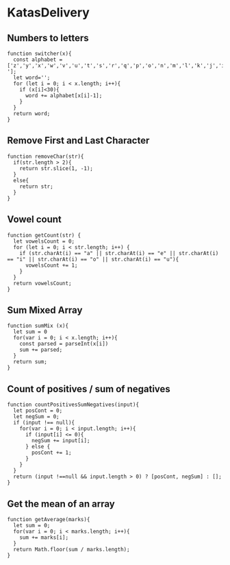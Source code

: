 # KatasDelivery

## Numbers to letters

```
function switcher(x){
  const alphabet = ['z','y','x','w','v','u','t','s','r','q','p','o','n','m','l','k','j','i','h','g','f','e','d','c','b','a','!','?',' '];
  let word='';
  for (let i = 0; i < x.length; i++){
    if (x[i]<30){
      word += alphabet[x[i]-1];
    }
  }
  return word;
}
```

## Remove First and Last Character

```
function removeChar(str){
  if(str.length > 2){
    return str.slice(1, -1);
  }
  else{
    return str;
  }
}
```

## Vowel count

```
function getCount(str) {
  let vowelsCount = 0;
  for (let i = 0; i < str.length; i++) {
    if (str.charAt(i) == "a" || str.charAt(i) == "e" || str.charAt(i) == "i" || str.charAt(i) == "o" || str.charAt(i) == "u"){
      vowelsCount += 1;
    }
  }
  return vowelsCount;
}
```

## Sum Mixed Array

```
function sumMix (x){
  let sum = 0
  for(var i = 0; i < x.length; i++){
    const parsed = parseInt(x[i])
    sum += parsed;
  }
  return sum;
}
```

## Count of positives / sum of negatives

```
function countPositivesSumNegatives(input){
  let posCont = 0;
  let negSum = 0;
  if (input !== null){
    for(var i = 0; i < input.length; i++){
      if (input[i] <= 0){
        negSum += input[i];
      } else {
        posCont += 1;
      }
    }
  }
  return (input !==null && input.length > 0) ? [posCont, negSum] : [];
}
```

## Get the mean of an array

```
function getAverage(marks){
  let sum = 0;
  for(var i = 0; i < marks.length; i++){
    sum += marks[i];
  }
  return Math.floor(sum / marks.length);
}
```
